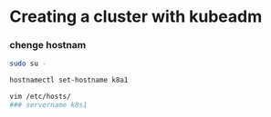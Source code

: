 # Creating a cluster with kubeadm
### chenge hostnam
```bash
sudo su -
```
```bash
hostnamectl set-hostname k8a1
```
```bash
vim /etc/hosts/
### servername k8s1
```
